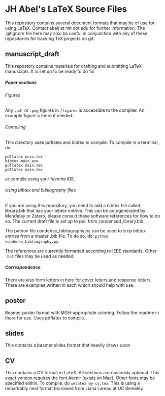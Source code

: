 # JH Abel's LaTeX Source Files

This repository contains several document formats that may be of use for using LaTeX. Contact abelj at mit dot edu for further information.
The .gitignore file here may also be useful in conjunction with any of these repositories for tracking TeX projects on git.

## manuscript_draft
This repostory contains materials for drafting and submitting LaTeX manuscipts. It is set up to be ready to do for 

##### Paper sections

###### Figures
Any `.pdf` or `.png` figures in `/figures` is accessible to the compiler. An example figure is there if needed.

###### Compiling
This directory uses pdflatex and bibtex to compile. To compile in a terminal, do:
```
pdflatex main.tex
bibtex main.aux
pdflatex main.tex
pdflatex main.tex
```
or compile using your favorite IDE.

###### Using bibtex and bibliography files
If you are using this repository, you need to add a bibtex file called library.bib that has your bibtex entries. 
This can be autogenerated by Mendeley or Zotero, please consult these software references for how to do so.
The current draft file is set up to pull from condensed_library.bib.

The python file condense_bibliography.py can be used to strip bibtex entries from a master .bib file. To do so, do:
`python condense_bibliography.py`.

The references are currently formatted according to IEEE standards. Other `.bst` files may be used as needed.

##### Correspondence
There are also form letters in here for cover letters and response letters. There are examples written in each which should help with use.

## poster
Beamer poster format with MGH-appropriate coloring. Follow the readme in there for use. Uses pdflatex to compile.

## slides
This contains a beamer slides format that heavily draws upon

## CV
This contains a CV format in LaTeX. All sections are obviously optional. This exact version requires the font Avenir (exists on Mac). Other fonts may be specified within. To compile, do `xelatex my-cv.tex`. This is using a remarkably neat format borrowed from Liana Lareau at UC Berkeley.